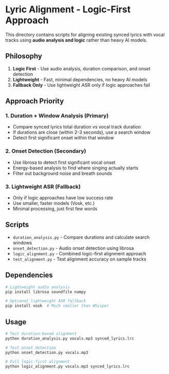 # Lyric Alignment - Logic-First Approach

This directory contains scripts for aligning existing synced lyrics with vocal tracks using **audio analysis and logic** rather than heavy AI models.

## Philosophy

1. **Logic First** - Use audio analysis, duration comparison, and onset detection
2. **Lightweight** - Fast, minimal dependencies, no heavy AI models
3. **Fallback Only** - Use lightweight ASR only if logic approaches fail

## Approach Priority

### 1. Duration + Window Analysis (Primary)
- Compare synced lyrics total duration vs vocal track duration
- If durations are close (within 2-3 seconds), use a search window
- Detect first significant onset within that window

### 2. Onset Detection (Secondary)
- Use librosa to detect first significant vocal onset
- Energy-based analysis to find where singing actually starts
- Filter out background noise and breath sounds

### 3. Lightweight ASR (Fallback)
- Only if logic approaches have low success rate
- Use smaller, faster models (Vosk, etc.)
- Minimal processing, just first few words

## Scripts

- `duration_analysis.py` - Compare durations and calculate search windows
- `onset_detection.py` - Audio onset detection using librosa
- `logic_alignment.py` - Combined logic-first alignment approach
- `test_alignment.py` - Test alignment accuracy on sample tracks

## Dependencies

```bash
# Lightweight audio analysis
pip install librosa soundfile numpy

# Optional lightweight ASR fallback
pip install vosk  # Much smaller than Whisper
```

## Usage

```bash
# Test duration-based alignment
python duration_analysis.py vocals.mp3 synced_lyrics.lrc

# Test onset detection
python onset_detection.py vocals.mp3

# Full logic-first alignment
python logic_alignment.py vocals.mp3 synced_lyrics.lrc
```
